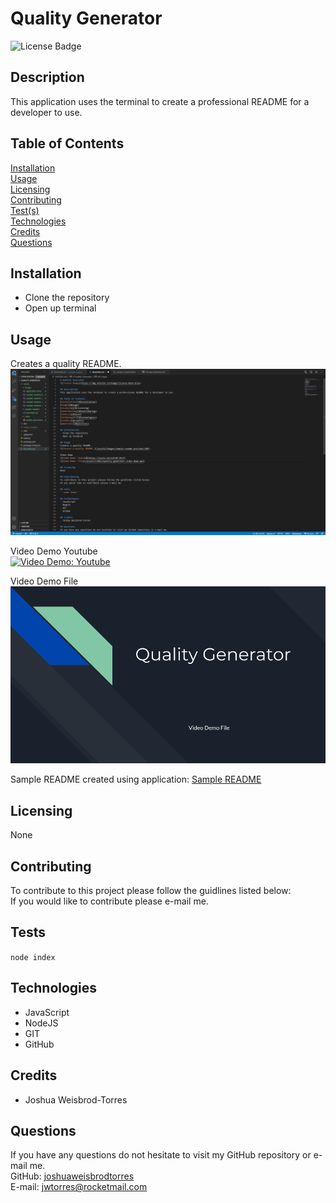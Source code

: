 # Quality Generator
![License Badge](https://img.shields.io/badge/license-None-blue)

## Description  
This application uses the terminal to create a professional README for a developer to use.

## Table of Contents  
[Installation](#Installation)  
[Usage](#Usage)  
[Licensing](#Licensing)  
[Contributing](#Contributing)  
[Test(s)](#Tests)  
[Technologies](#Technologies)  
[Credits](#Credits)  
[Questions](#Questions)

## Installation
- Clone the repository
- Open up terminal

## Usage  
Creates a quality README.  
![Creates a quality README.](/assets/images/sample-readme-preview1.PNG)  

Video Demo Youtube  
[![Video Demo: Youtube](https://img.youtube.com/vi/exPv0C-MnvY/maxresdefault.jpg)](https://www.youtube.com/watch?v=82J_HAWHDiI)  

Video Demo File  
[![Video Demo: File](/assets/images/image-video-demo-file.png)](/assets/video/quality-generator-video-demo.mp4)  

Sample README created using application:
[Sample README](/assets/sample-readme/README.md)

## Licensing  
None  

## Contributing  
To contribute to this project please follow the guidlines listed below:  
If you would like to contribute please e-mail me.

## Tests
```node index```

## Technologies 
- JavaScript
- NodeJS
- GIT
- GitHub

## Credits 
- Joshua Weisbrod-Torres

## Questions  
If you have any questions do not hesitate to visit my GitHub repository or e-mail me.  
GitHub: [joshuaweisbrodtorres](https://github.com/joshuaweisbrodtorres)  
E-mail: [jwtorres@rocketmail.com](mailto:jwtorres@rocketmail.com)
